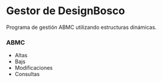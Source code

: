 # Gestor de DesignBosco
Programa de gestión ABMC utilizando estructuras dinámicas.

### ABMC
- Altas
- Bajs
- Modificaciones
- Consultas
